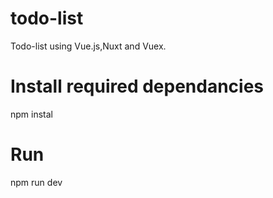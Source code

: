 # todo-list
Todo-list using Vue.js,Nuxt and Vuex.

# Install required dependancies
  npm instal
  
# Run
  npm run dev
  
